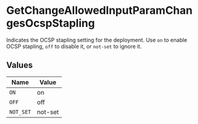 # GetChangeAllowedInputParamChangesOcspStapling

Indicates the OCSP stapling setting for the deployment. Use `on` to enable OCSP stapling, `off` to disable it, or `not-set` to ignore it.


## Values

| Name      | Value     |
| --------- | --------- |
| `ON`      | on        |
| `OFF`     | off       |
| `NOT_SET` | not-set   |